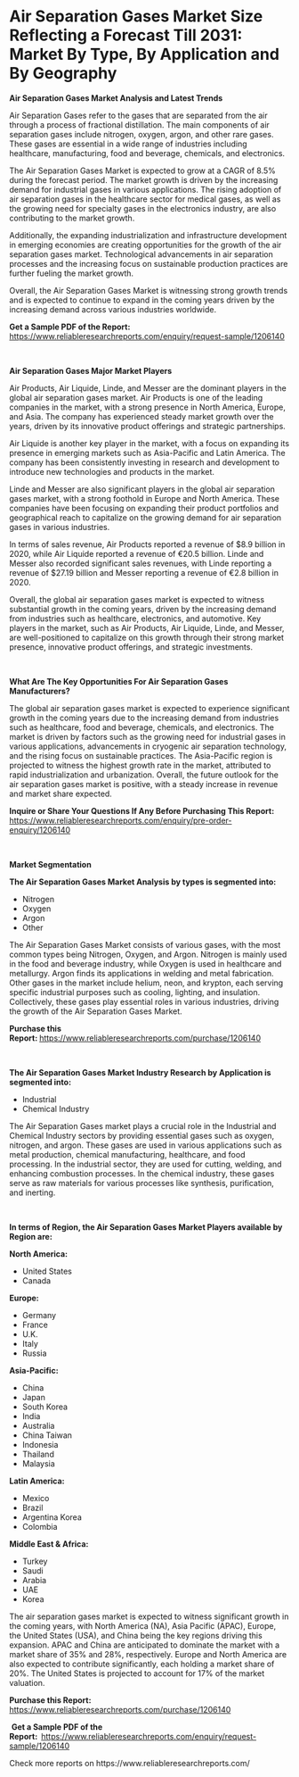 <p><h1>Air Separation Gases Market Size Reflecting a Forecast Till 2031: Market By Type, By Application and By Geography</h1></p><p><strong>Air Separation Gases Market Analysis and Latest Trends</strong></p>
<p><p>Air Separation Gases refer to the gases that are separated from the air through a process of fractional distillation. The main components of air separation gases include nitrogen, oxygen, argon, and other rare gases. These gases are essential in a wide range of industries including healthcare, manufacturing, food and beverage, chemicals, and electronics.</p><p>The Air Separation Gases Market is expected to grow at a CAGR of 8.5% during the forecast period. The market growth is driven by the increasing demand for industrial gases in various applications. The rising adoption of air separation gases in the healthcare sector for medical gases, as well as the growing need for specialty gases in the electronics industry, are also contributing to the market growth.</p><p>Additionally, the expanding industrialization and infrastructure development in emerging economies are creating opportunities for the growth of the air separation gases market. Technological advancements in air separation processes and the increasing focus on sustainable production practices are further fueling the market growth.</p><p>Overall, the Air Separation Gases Market is witnessing strong growth trends and is expected to continue to expand in the coming years driven by the increasing demand across various industries worldwide.</p></p>
<p><strong>Get a Sample PDF of the Report:&nbsp;</strong> <a href="https://www.reliableresearchreports.com/enquiry/request-sample/1206140">https://www.reliableresearchreports.com/enquiry/request-sample/1206140</a></p>
<p>&nbsp;</p>
<p><strong>Air Separation Gases Major Market Players</strong></p>
<p><p>Air Products, Air Liquide, Linde, and Messer are the dominant players in the global air separation gases market. Air Products is one of the leading companies in the market, with a strong presence in North America, Europe, and Asia. The company has experienced steady market growth over the years, driven by its innovative product offerings and strategic partnerships.</p><p>Air Liquide is another key player in the market, with a focus on expanding its presence in emerging markets such as Asia-Pacific and Latin America. The company has been consistently investing in research and development to introduce new technologies and products in the market.</p><p>Linde and Messer are also significant players in the global air separation gases market, with a strong foothold in Europe and North America. These companies have been focusing on expanding their product portfolios and geographical reach to capitalize on the growing demand for air separation gases in various industries.</p><p>In terms of sales revenue, Air Products reported a revenue of $8.9 billion in 2020, while Air Liquide reported a revenue of €20.5 billion. Linde and Messer also recorded significant sales revenues, with Linde reporting a revenue of $27.19 billion and Messer reporting a revenue of €2.8 billion in 2020.</p><p>Overall, the global air separation gases market is expected to witness substantial growth in the coming years, driven by the increasing demand from industries such as healthcare, electronics, and automotive. Key players in the market, such as Air Products, Air Liquide, Linde, and Messer, are well-positioned to capitalize on this growth through their strong market presence, innovative product offerings, and strategic investments.</p></p>
<p>&nbsp;</p>
<p><strong>What Are The Key Opportunities For Air Separation Gases Manufacturers?</strong></p>
<p><p>The global air separation gases market is expected to experience significant growth in the coming years due to the increasing demand from industries such as healthcare, food and beverage, chemicals, and electronics. The market is driven by factors such as the growing need for industrial gases in various applications, advancements in cryogenic air separation technology, and the rising focus on sustainable practices. The Asia-Pacific region is projected to witness the highest growth rate in the market, attributed to rapid industrialization and urbanization. Overall, the future outlook for the air separation gases market is positive, with a steady increase in revenue and market share expected.</p></p>
<p><strong>Inquire or Share Your Questions If Any Before Purchasing This Report:</strong> <a href="https://www.reliableresearchreports.com/enquiry/pre-order-enquiry/1206140">https://www.reliableresearchreports.com/enquiry/pre-order-enquiry/1206140</a></p>
<p>&nbsp;</p>
<p><strong>Market Segmentation</strong></p>
<p><strong>The Air Separation Gases Market Analysis by types is segmented into:</strong></p>
<p><ul><li>Nitrogen</li><li>Oxygen</li><li>Argon</li><li>Other</li></ul></p>
<p><p>The Air Separation Gases Market consists of various gases, with the most common types being Nitrogen, Oxygen, and Argon. Nitrogen is mainly used in the food and beverage industry, while Oxygen is used in healthcare and metallurgy. Argon finds its applications in welding and metal fabrication. Other gases in the market include helium, neon, and krypton, each serving specific industrial purposes such as cooling, lighting, and insulation. Collectively, these gases play essential roles in various industries, driving the growth of the Air Separation Gases Market.</p></p>
<p><strong>Purchase this Report:&nbsp;</strong><a href="https://www.reliableresearchreports.com/purchase/1206140">https://www.reliableresearchreports.com/purchase/1206140</a></p>
<p>&nbsp;</p>
<p><strong>The Air Separation Gases Market Industry Research by Application is segmented into:</strong></p>
<p><ul><li>Industrial</li><li>Chemical Industry</li></ul></p>
<p><p>The Air Separation Gases market plays a crucial role in the Industrial and Chemical Industry sectors by providing essential gases such as oxygen, nitrogen, and argon. These gases are used in various applications such as metal production, chemical manufacturing, healthcare, and food processing. In the industrial sector, they are used for cutting, welding, and enhancing combustion processes. In the chemical industry, these gases serve as raw materials for various processes like synthesis, purification, and inerting.</p></p>
<p>&nbsp;</p>
<p><strong>In terms of Region, the Air Separation Gases Market Players available by Region are:</strong></p>
<p>
    <p> <strong> North America: </strong>
        <ul>
            <li>United States</li>
            <li>Canada</li>
        </ul>
        </p> 
    <p> <strong> Europe: </strong>
        <ul>
            <li>Germany</li>
            <li>France</li>
            <li>U.K.</li>
            <li>Italy</li>
            <li>Russia</li>
        </ul>
        </p> 
    <p> <strong> Asia-Pacific: </strong>
        <ul>
            <li>China</li>
            <li>Japan</li>
            <li>South Korea</li>
            <li>India</li>
            <li>Australia</li>
            <li>China Taiwan</li>
            <li>Indonesia</li>
            <li>Thailand</li>
            <li>Malaysia</li>
        </ul>
        </p> 
    <p> <strong> Latin America: </strong>
        <ul>
            <li>Mexico</li>
            <li>Brazil</li>
            <li>Argentina Korea</li>
            <li>Colombia</li>
        </ul>
        </p> 
    <p> <strong> Middle East & Africa: </strong>
        <ul>
            <li>Turkey</li>
            <li>Saudi</li>
            <li>Arabia</li>
            <li>UAE</li>
            <li>Korea</li>
        </ul>
    </p>
    </p>
<p><p>The air separation gases market is expected to witness significant growth in the coming years, with North America (NA), Asia Pacific (APAC), Europe, the United States (USA), and China being the key regions driving this expansion. APAC and China are anticipated to dominate the market with a market share of 35% and 28%, respectively. Europe and North America are also expected to contribute significantly, each holding a market share of 20%. The United States is projected to account for 17% of the market valuation.</p></p>
<p><strong>Purchase this Report: </strong><a href="https://www.reliableresearchreports.com/purchase/1206140">https://www.reliableresearchreports.com/purchase/1206140</a></p>
<p>&nbsp;<strong>Get a Sample PDF of the Report:&nbsp;&nbsp;</strong><a href="https://www.reliableresearchreports.com/enquiry/request-sample/1206140">https://www.reliableresearchreports.com/enquiry/request-sample/1206140</a></p>
<p><strong></strong></p>
<p>Check more reports on https://www.reliableresearchreports.com/</p>